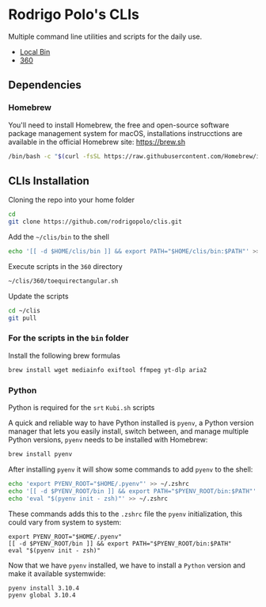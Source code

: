 # Rodrigo Polo's CLIs

Multiple command line utilities and scripts for the daily use.

* [Local Bin](./bin)
* [360](./360)

## Dependencies

### Homebrew
You'll need to install Homebrew, the free and open-source software package
management system for macOS, installations instrucctions are available in the
official Homebrew site: https://brew.sh

```sh
/bin/bash -c "$(curl -fsSL https://raw.githubusercontent.com/Homebrew/install/HEAD/install.sh)"
```

## CLIs Installation
Cloning the repo into your home folder
```sh
cd
git clone https://github.com/rodrigopolo/clis.git
```

Add the `~/clis/bin` to the shell
```sh
echo '[[ -d $HOME/clis/bin ]] && export PATH="$HOME/clis/bin:$PATH"' >> ~/.zshrc
```

Execute scripts in the `360` directory
```sh
~/clis/360/toequirectangular.sh
```

Update the scripts
```sh
cd ~/clis
git pull
```

### For the scripts in the `bin` folder

Install the following brew formulas
```sh
brew install wget mediainfo exiftool ffmpeg yt-dlp aria2
```

### Python
Python is required for the `srt` `Kubi.sh` scripts

A quick and reliable way to have Python installed is `pyenv`, a Python version
manager that lets you easily install, switch between, and manage multiple Python
versions, `pyenv` needs to be installed with Homebrew:

```sh
brew install pyenv
```

After installing `pyenv` it will show some commands to add `pyenv` to the shell:
```sh
echo 'export PYENV_ROOT="$HOME/.pyenv"' >> ~/.zshrc
echo '[[ -d $PYENV_ROOT/bin ]] && export PATH="$PYENV_ROOT/bin:$PATH"' >> ~/.zshrc
echo 'eval "$(pyenv init - zsh)"' >> ~/.zshrc
```

These commands adds this to the `.zshrc` file the `pyenv` initialization, this
could vary from system to system:
```
export PYENV_ROOT="$HOME/.pyenv"
[[ -d $PYENV_ROOT/bin ]] && export PATH="$PYENV_ROOT/bin:$PATH"
eval "$(pyenv init - zsh)"
```

Now that we have `pyenv` installed, we have to install a `Python` version and
make it available systemwide:
```sh
pyenv install 3.10.4
pyenv global 3.10.4
```
